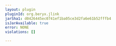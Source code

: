 ```yaml
---
layout: plugin
pluginId: org.beryx.jlink
jarSha1: d0426445ec0741ef1ba05ce3d2fa6e61b52fffb4
isJarAvailable: true
error: NONE
violations: []

---
```

